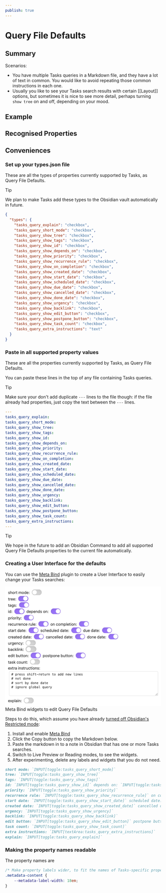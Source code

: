 ```yaml
---
publish: true
---
```


# Query File Defaults

## Summary

Scenarios:

- You have multiple Tasks queries in a Markdown file, and they have a lot of
  text in common. You would like to avoid repeating those common instructions in
  each one.
- Usually you like to see your Tasks search results with certain [[Layout]]
  options, but sometimes it is nice to see more detail, perhaps turning
  `show tree` on and off, depending on your mood.

## Example

## Recognised Properties

## Conveniences

### Set up your types.json file

These are all the types of properties currently supported by Tasks, as Query
File Defaults.

> [!tip]
> We plan to make Tasks add these types to the Obsidian vault automatically in
> future.

```json
{
  "types": {
    "tasks_query_explain": "checkbox",
    "tasks_query_short_mode": "checkbox",
    "tasks_query_show_tree": "checkbox",
    "tasks_query_show_tags": "checkbox",
    "tasks_query_show_id": "checkbox",
    "tasks_query_show_depends_on": "checkbox",
    "tasks_query_show_priority": "checkbox",
    "tasks_query_show_recurrence_rule": "checkbox",
    "tasks_query_show_on_completion": "checkbox",
    "tasks_query_show_created_date": "checkbox",
    "tasks_query_show_start_date": "checkbox",
    "tasks_query_show_scheduled_date": "checkbox",
    "tasks_query_show_due_date": "checkbox",
    "tasks_query_show_cancelled_date": "checkbox",
    "tasks_query_show_done_date": "checkbox",
    "tasks_query_show_urgency": "checkbox",
    "tasks_query_show_backlink": "checkbox",
    "tasks_query_show_edit_button": "checkbox",
    "tasks_query_show_postpone_button": "checkbox",
    "tasks_query_show_task_count": "checkbox",
    "tasks_query_extra_instructions": "text"
  }
}
```

### Paste in all supported property values

These are all the properties currently supported by Tasks, as Query File
Defaults.

You can paste these lines in the top of any file containing Tasks queries.

> [!tip]
> Make sure your don't add duplicate `---` lines to the file though: if the file
> already had properties, just copy the text between the `---` lines.

<!-- snippet: DocsSamplesForDefaults.test.DocsSamplesForDefaults_supported-properties-empty.approved.yaml -->
```yaml
---
tasks_query_explain:
tasks_query_short_mode:
tasks_query_show_tree:
tasks_query_show_tags:
tasks_query_show_id:
tasks_query_show_depends_on:
tasks_query_show_priority:
tasks_query_show_recurrence_rule:
tasks_query_show_on_completion:
tasks_query_show_created_date:
tasks_query_show_start_date:
tasks_query_show_scheduled_date:
tasks_query_show_due_date:
tasks_query_show_cancelled_date:
tasks_query_show_done_date:
tasks_query_show_urgency:
tasks_query_show_backlink:
tasks_query_show_edit_button:
tasks_query_show_postpone_button:
tasks_query_show_task_count:
tasks_query_extra_instructions:
---
```
<!-- endSnippet -->

> [!tip]
> We hope in the future to add an Obsidian Command to add all supported Query
> File Defaults properties to the current file automatically.

### Creating a User Interface for the defaults

You can use the [Meta Bind](https://obsidian.md/plugins?search=Meta%20Bind) plugin to create a User Interface to easily change your Tasks searches:

![Meta Bind widgets to edit Query File Defaults](../images/query-file-defaults-meta-bind-controls.png)
<span class="caption">Meta Bind widgets to edit Query File Defaults</span>

Steps to do this, which assume you have already [turned off Obsidian's Restricted mode](https://help.obsidian.md/Extending+Obsidian/Plugin+security):

1. Install and enable [Meta Bind](https://obsidian.md/plugins?search=Meta%20Bind)
2. Click the Copy button to copy the Markdown below.
3. Paste the markdown in to a note in Obsidian that has one or more Tasks searches.
4. Switch to Live Preview or Reading modes, to see the widgets.
5. After experimenting, delete any labels and widgets that you do not need.

<!-- snippet: DocsSamplesForDefaults.test.DocsSamplesForDefaults_meta-bind-widgets-snippet.approved.md -->
```md
short mode: `INPUT[toggle:tasks_query_short_mode]`
tree: `INPUT[toggle:tasks_query_show_tree]`
tags: `INPUT[toggle:tasks_query_show_tags]`
id: `INPUT[toggle:tasks_query_show_id]` depends on: `INPUT[toggle:tasks_query_show_depends_on]`
priority: `INPUT[toggle:tasks_query_show_priority]`
recurrence rule: `INPUT[toggle:tasks_query_show_recurrence_rule]` on completion: `INPUT[toggle:tasks_query_show_on_completion]`
start date: `INPUT[toggle:tasks_query_show_start_date]` scheduled date: `INPUT[toggle:tasks_query_show_scheduled_date]` due date: `INPUT[toggle:tasks_query_show_due_date]`
created date: `INPUT[toggle:tasks_query_show_created_date]` cancelled date: `INPUT[toggle:tasks_query_show_cancelled_date]` done date: `INPUT[toggle:tasks_query_show_done_date]`
urgency: `INPUT[toggle:tasks_query_show_urgency]`
backlink: `INPUT[toggle:tasks_query_show_backlink]`
edit button: `INPUT[toggle:tasks_query_show_edit_button]` postpone button: `INPUT[toggle:tasks_query_show_postpone_button]`
task count: `INPUT[toggle:tasks_query_show_task_count]`
extra instructions: `INPUT[textArea:tasks_query_extra_instructions]`
explain: `INPUT[toggle:tasks_query_explain]`
```
<!-- endSnippet -->

### Making the property names readable

The property names are

<!-- snippet: resources/sample_vaults/Tasks-Demo/.obsidian/snippets/widen-property-labels.css -->
```css
/* Make property labels wider, to fit the names of Tasks-specific properties */
.metadata-content {
    --metadata-label-width: 18em;
}
```
<!-- endSnippet -->
